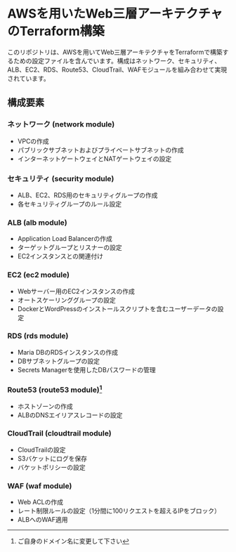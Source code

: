# AWSを用いたWeb三層アーキテクチャのTerraform構築

このリポジトリは、AWSを用いてWeb三層アーキテクチャをTerraformで構築するための設定ファイルを含んでいます。構成はネットワーク、セキュリティ、ALB、EC2、RDS、Route53、CloudTrail、WAFモジュールを組み合わせて実現されています。

## 構成要素

### ネットワーク (network module)
- VPCの作成
- パブリックサブネットおよびプライベートサブネットの作成
- インターネットゲートウェイとNATゲートウェイの設定

### セキュリティ (security module)
- ALB、EC2、RDS用のセキュリティグループの作成
- 各セキュリティグループのルール設定

### ALB (alb module)
- Application Load Balancerの作成
- ターゲットグループとリスナーの設定
- EC2インスタンスとの関連付け

### EC2 (ec2 module)
- Webサーバー用のEC2インスタンスの作成
- オートスケーリンググループの設定
- DockerとWordPressのインストールスクリプトを含むユーザーデータの設定

### RDS (rds module)
- Maria DBのRDSインスタンスの作成
- DBサブネットグループの設定
- Secrets Managerを使用したDBパスワードの管理

### Route53 (route53 module)[^1]
- ホストゾーンの作成
- ALBのDNSエイリアスレコードの設定

[^1]:ご自身のドメイン名に変更して下さい

### CloudTrail (cloudtrail module)
- CloudTrailの設定
- S3バケットにログを保存
- バケットポリシーの設定

### WAF (waf module)
- Web ACLの作成
- レート制限ルールの設定（1分間に100リクエストを超えるIPをブロック）
- ALBへのWAF適用